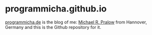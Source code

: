 # programmicha.github.io

[programmicha.de](http://programmicha.de) is the blog of me: [Michael R. Pralow](http://michael-pralow.de) from Hannover, Germany and this is the Github repository for it.
